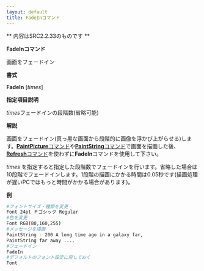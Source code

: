 ```yaml
---
layout: default
title: FadeInコマンド
---
```

** 内容はSRC2.2.33のものです **

**FadeInコマンド**

画面をフェードイン

**書式**

**FadeIn** [*times*]

**指定項目説明**

*times*フェードインの段階数(省略可能)

**解説**

画面をフェードイン(真っ黒な画面から段階的に画像を浮かび上がらせる)します。[**PaintPicture**コマンド](PaintPictureコマンド.md)や[**PaintString**コマンド](PaintStringコマンド.md)で画面を描画した後、[**Refresh**コマンド](Refreshコマンド.md)を使わずに**FadeIn**コマンドを使用して下さい。

*times* を指定すると指定した段階数でフェードインを行います。省略した場合は10段階でフェードインします。1段階の描画にかかる時間は0.05秒です(描画処理が遅いPCではもっと時間がかかる場合があります)。

**例**
```sh
#フォントサイズ・種類を変更
Font 24pt Ｐゴシック Regular
#色を変更
Font RGB(80,160,255)
#メッセージを描画
PaintString - 200 A long time ago in a galaxy far,
PaintString far away ....
#フェードイン
FadeIn
#デフォルトのフォント設定に戻しておく
Font
```

